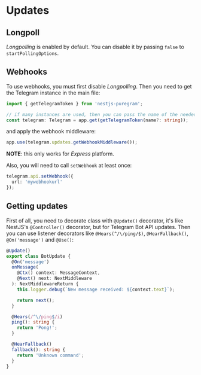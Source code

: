 # Updates

## Longpoll
*Longpolling* is enabled by default. You can disable it by passing `false` to `startPollingOptions`.

## Webhooks
To use webhooks, you must first disable *Longpolling*. Then you need to get the Telegram instance in the main file:
```typescript
import { getTelegramToken } from 'nestjs-puregram';

// if many instances are used, then you can pass the name of the needed
const telegram: Telegram = app.get(getTelegramToken(name?: string));
```
and apply the webhook middleware:
```typescript
app.use(telegram.updates.getWebhookMiddleware());
```
**NOTE**: this only works for *Express* platform.

Also, you will need to call `setWebhook` at least once:
```typescript
telegram.api.setWebhook({
  url: 'mywebhookurl'
});
```

## Getting updates
First of all, you need to decorate class with `@Update()` decorator, it's like NestJS's `@Controller()` decorator, but for Telegram Bot API updates. Then you can use listener decorators like `@Hears(^/\/ping/$)`, `@HearFallback()`, `@On('message')` and `@Use()`:
```typescript
@Update()
export class BotUpdate {
  @On('message')
  onMessage(
    @Ctx() context: MessageContext,
    @Next() next: NextMiddleware
  ): NextMiddlewareReturn {
    this.logger.debug(`New message received: ${context.text}`);

    return next();
  }

  @Hears(/^\/ping$/i)
  ping(): string {
    return 'Pong!';
  }

  @HearFallback()
  fallback(): string {
    return 'Unknown command';
  }
}
```
